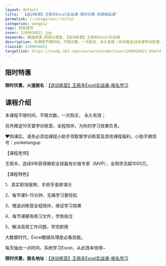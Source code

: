 ```yaml
---
layout: default
title: '【送训练营】王佩丰Excel实战课-限时优惠-网易精品课'
permalink: /:categories/:title/
categories: wangyi2
tags: 网易提供
cover: 1209934821.jpg
keywords: 精选网课,网易云课堂,【送训练营】王佩丰Excel实战课
description: 本课程不限时间，不限次数，一次购买，永久有效；另外赠送19天督学训练营，全程陪伴，为你的学习效果负责。♥购课后，请务必添
classid: 1209934821
targetlink: https://study.163.com/course/introduction/1209934821.htm?share=1&shareId=1025206652&utm_campaign=share&utm_medium=iphoneShare&utm_source=&utm_u=1025206652
---
```


## 限时特惠

**限时优惠，火速报名**：[【送训练营】王佩丰Excel实战课-报名学习](https://study.163.com/course/introduction/1209934821.htm?share=1&shareId=1025206652&utm_campaign=share&utm_medium=iphoneShare&utm_source=&utm_u=1025206652)

## 课程介绍

本课程不限时间，不限次数，一次购买， 永久有效；

另外赠送19天督学训练营，全程陪伴，为你的学习效果负责。



♥购课后，请务必添加课程小助手领取督学训练营及其他课程福利，小助手微信号：yunketangup



【课程老师】

王佩丰，连续9年获得微软全球最有价值专家（MVP），全网学员超1000万。



【课程特色】

1、真实职场案例，手把手录屏演示

2、每节课5-15分钟，无痛学习更轻松

3、赠送训练营全程陪伴，保证学习效果

4、每节课都有练习文件，学练结合

5、解决高频工作问题，学完即用



大数据时代，Excel数据处理是必备技能。

每天抽出一点时间，系统学习Excel，从此效率倍增~

**限时优惠，报名地址**：[【送训练营】王佩丰Excel实战课-报名学习](https://study.163.com/course/introduction/1209934821.htm?share=1&shareId=1025206652&utm_campaign=share&utm_medium=iphoneShare&utm_source=&utm_u=1025206652)

